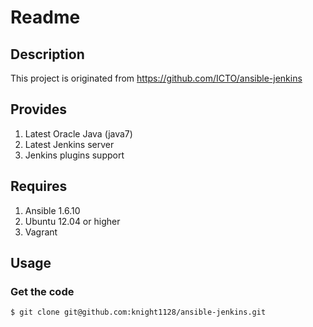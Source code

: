 # Readme

## Description

This project is originated from https://github.com/ICTO/ansible-jenkins


## Provides

1. Latest Oracle Java (java7)
1. Latest Jenkins server
2. Jenkins plugins support

## Requires

1. Ansible 1.6.10
2. Ubuntu 12.04 or higher
3. Vagrant

## Usage

### Get the code

```bash
$ git clone git@github.com:knight1128/ansible-jenkins.git
```
